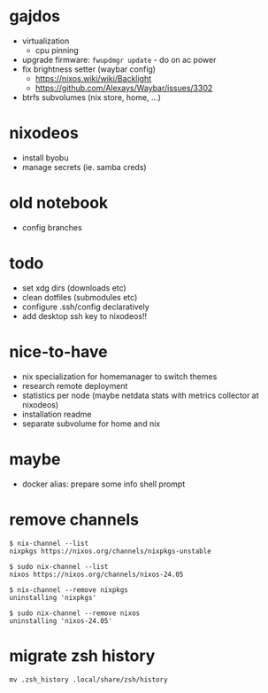 # gajdos
- virtualization
    - cpu pinning
- upgrade firmware: `fwupdmgr update` - do on ac power
- fix brightness setter (waybar config)
    - https://nixos.wiki/wiki/Backlight
    - https://github.com/Alexays/Waybar/issues/3302
- btrfs subvolumes (nix store, home, ...)

# nixodeos
- install byobu
- manage secrets (ie. samba creds)

# old notebook
- config branches



# todo
- set xdg dirs (downloads etc)
- clean dotfiles (submodules etc)
- configure .ssh/config declaratively
- add desktop ssh key to nixodeos!!

# nice-to-have
- nix specialization for homemanager to switch themes
- research remote deployment
- statistics per node (maybe netdata stats with metrics collector at nixodeos)
- installation readme
- separate subvolume for home and nix

# maybe
- docker alias: prepare some info shell prompt


# remove channels
```
$ nix-channel --list
nixpkgs https://nixos.org/channels/nixpkgs-unstable

$ sudo nix-channel --list
nixos https://nixos.org/channels/nixos-24.05
```

```
$ nix-channel --remove nixpkgs
uninstalling 'nixpkgs'

$ sudo nix-channel --remove nixos
uninstalling 'nixos-24.05'
```

# migrate zsh history
```
mv .zsh_history .local/share/zsh/history
```
